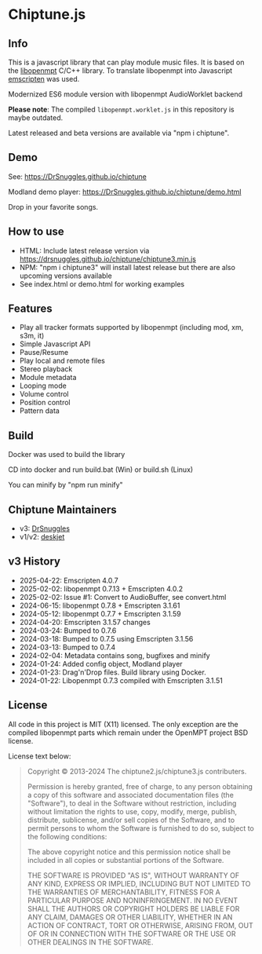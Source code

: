 # Chiptune.js

## Info
This is a javascript library that can play module music files. It is based on the [libopenmpt](https://lib.openmpt.org/libopenmpt) C/C++ library. To translate libopenmpt into Javascript [emscripten](https://github.com/kripken/emscripten) was used. 

Modernized ES6 module version with libopenmpt AudioWorklet backend

**Please note**: The compiled `libopenmpt.worklet.js` in this repository is maybe outdated.

Latest released and beta versions are available via "npm i chiptune".

## Demo
See: https://DrSnuggles.github.io/chiptune

Modland demo player: https://DrSnuggles.github.io/chiptune/demo.html

Drop in your favorite songs.

## How to use
- HTML: Include latest release version via https://drsnuggles.github.io/chiptune/chiptune3.min.js
- NPM: "npm i chiptune3" will install latest release but there are also upcoming versions available
- See index.html or demo.html for working examples

## Features

* Play all tracker formats supported by libopenmpt (including mod, xm, s3m, it)
* Simple Javascript API
* Pause/Resume
* Play local and remote files
* Stereo playback
* Module metadata
* Looping mode
* Volume control
* Position control
* Pattern data

## Build
Docker was used to build the library

CD into docker and run build.bat (Win) or build.sh (Linux)

You can minify by "npm run minify"

## Chiptune Maintainers
- v3: [DrSnuggles](https://github.com/DrSnuggles)
- v1/v2: [deskjet](https://github.com/deskjet)

## v3 History
- 2025-04-22: Emscripten 4.0.7
- 2025-02-02: libopenmpt 0.7.13 + Emscripten 4.0.2
- 2025-02-02: Issue #1: Convert to AudioBuffer, see convert.html
- 2024-06-15: libopenmpt 0.7.8 + Emscripten 3.1.61
- 2024-05-12: libopenmpt 0.7.7 + Emscripten 3.1.59
- 2024-04-20: Emscripten 3.1.57 changes
- 2024-03-24: Bumped to 0.7.6
- 2024-03-18: Bumped to 0.7.5 using Emscripten 3.1.56
- 2024-03-13: Bumped to 0.7.4
- 2024-02-04: Metadata contains song, bugfixes and minify
- 2024-01-24: Added config object, Modland player
- 2024-01-23: Drag'n'Drop files. Build library using Docker.
- 2024-01-22: Libopenmpt 0.7.3 compiled with Emscripten 3.1.51

## License

All code in this project is MIT (X11) licensed. The only exception are the compiled libopenmpt parts which remain under the OpenMPT project BSD license.

License text below:

>Copyright © 2013-2024 The chiptune2.js/chiptune3.js contributers.
>
>Permission is hereby granted, free of charge, to any person obtaining a copy of this software and associated documentation files (the "Software"), to deal in the Software without restriction, including without limitation the rights to use, copy, modify, merge, publish, distribute, sublicense, and/or sell copies of the Software, and to permit persons to whom the Software is furnished to do so, subject to the following conditions:
>
>The above copyright notice and this permission notice shall be included in all copies or substantial portions of the Software.
>
>THE SOFTWARE IS PROVIDED "AS IS", WITHOUT WARRANTY OF ANY KIND, EXPRESS OR IMPLIED, INCLUDING BUT NOT LIMITED TO THE WARRANTIES OF MERCHANTABILITY, FITNESS FOR A PARTICULAR PURPOSE AND NONINFRINGEMENT. IN NO EVENT SHALL THE AUTHORS OR COPYRIGHT HOLDERS BE LIABLE FOR ANY CLAIM, DAMAGES OR OTHER LIABILITY, WHETHER IN AN ACTION OF CONTRACT, TORT OR OTHERWISE, ARISING FROM, OUT OF OR IN CONNECTION WITH THE SOFTWARE OR THE USE OR OTHER DEALINGS IN THE SOFTWARE.

